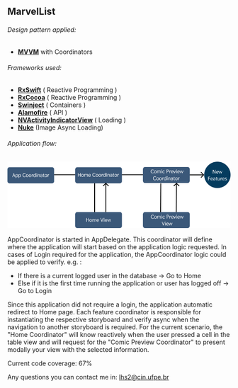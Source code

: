 ## MarvelList

###### Design pattern applied: 
- **[MVVM](https://en.wikipedia.org/wiki/Model%E2%80%93view%E2%80%93viewmodel)** with Coordinators


###### Frameworks used: 
- **[RxSwift](https://github.com/ReactiveX/RxSwift)** ( Reactive Programming )
- **[RxCocoa](https://github.com/ReactiveX/RxSwift)** ( Reactive Programming )
- **[Swinject](https://github.com/Swinject/Swinject)** ( Containers )
- **[Alamofire](https://github.com/Alamofire/Alamofire)** ( API )
- **[NVActivityIndicatorView](https://github.com/ninjaprox/NVActivityIndicatorView)** ( Loading )
- **[Nuke](https://github.com/kean/Nuke)** (Image Async Loading)

###### Application flow: 
![Coordinators with Navigation flow](https://github.com/lhs2/MarvelList/blob/master/MarvelList/MarvelList/Base/NavigationFlow.png)

AppCoordinator is started in AppDelegate. This coordinator will define where the application will start based on the application logic requested. In cases of Login required for the application, the AppCoordinator logic could be applied to verify. e.g. : 
  - If there is a current logged user in the database -> Go to Home
  - Else if it is the first time running the application or user has logged off -> Go to Login
  
Since this application did not require a login, the application automatic redirect to Home page.
Each feature coordinator is responsible for instantiating the respective storyboard and verify async when the navigation to another storyboard is required.
For the current scenario, the "Home Coordinator" will know reactively when the user pressed a cell in the table view and will request for the "Comic Preview Coordinator" to present modally your view with the selected information.

Current code coverage: 67%

Any questions you can contact me in: lhs2@cin.ufpe.br
